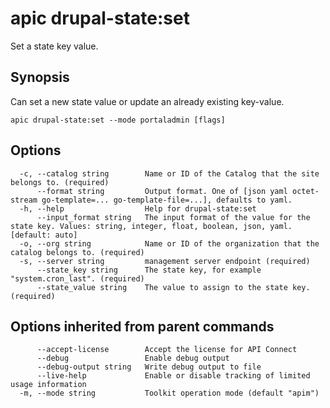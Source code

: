 # apic drupal-state:set

Set a state key value.

## Synopsis

Can set a new state value or update an already existing key-value.

```
apic drupal-state:set --mode portaladmin [flags]
```

## Options

```
  -c, --catalog string        Name or ID of the Catalog that the site belongs to. (required)
      --format string         Output format. One of [json yaml octet-stream go-template=... go-template-file=...], defaults to yaml.
  -h, --help                  Help for drupal-state:set
      --input_format string   The input format of the value for the state key. Values: string, integer, float, boolean, json, yaml. [default: auto]
  -o, --org string            Name or ID of the organization that the catalog belongs to. (required)
  -s, --server string         management server endpoint (required)
      --state_key string      The state key, for example "system.cron_last". (required)
      --state_value string    The value to assign to the state key. (required)
```

## Options inherited from parent commands

```
      --accept-license        Accept the license for API Connect
      --debug                 Enable debug output
      --debug-output string   Write debug output to file
      --live-help             Enable or disable tracking of limited usage information
  -m, --mode string           Toolkit operation mode (default "apim")
```
